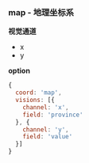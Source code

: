 ### map - 地理坐标系

**视觉通道**

- x
- y

**option**

```js
{
  coord: 'map',
  visions: [{
    channel: 'x',
    field: 'province'
  }, {
    channel: 'y',
    field: 'value'
  }]
}
```